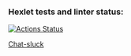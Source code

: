 ### Hexlet tests and linter status:
[![Actions Status](https://github.com/Shalygin-Sergey/frontend-project-12/workflows/hexlet-check/badge.svg)](https://github.com/Shalygin-Sergey/frontend-project-12/actions)

[Chat-sluck](https://frontend-project-12-production-da79.up.railway.app)
